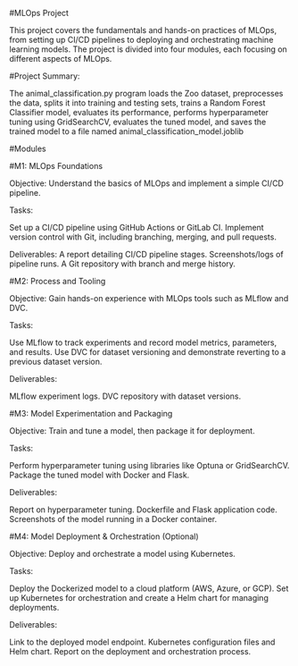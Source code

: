 #MLOps Project

This project covers the fundamentals and hands-on practices of MLOps, from setting up CI/CD pipelines to deploying and orchestrating machine learning models. The project is divided into four modules, each focusing on different aspects of MLOps.

#Project Summary: 

The animal_classification.py program loads the Zoo dataset, preprocesses the data, splits it into training and testing sets, trains a Random Forest Classifier model, evaluates its performance, performs hyperparameter tuning using GridSearchCV, evaluates the tuned model, and saves the trained model to a file named animal_classification_model.joblib

#Modules

#M1: MLOps Foundations

Objective: Understand the basics of MLOps and implement a simple CI/CD pipeline.

Tasks:

Set up a CI/CD pipeline using GitHub Actions or GitLab CI.
Implement version control with Git, including branching, merging, and pull requests.

Deliverables:
A report detailing CI/CD pipeline stages.
Screenshots/logs of pipeline runs.
A Git repository with branch and merge history.

#M2: Process and Tooling

Objective: Gain hands-on experience with MLOps tools such as MLflow and DVC.

Tasks:

Use MLflow to track experiments and record model metrics, parameters, and results.
Use DVC for dataset versioning and demonstrate reverting to a previous dataset version.

Deliverables:

MLflow experiment logs.
DVC repository with dataset versions.

#M3: Model Experimentation and Packaging

Objective: Train and tune a model, then package it for deployment.

Tasks:

Perform hyperparameter tuning using libraries like Optuna or GridSearchCV.
Package the tuned model with Docker and Flask.

Deliverables:

Report on hyperparameter tuning.
Dockerfile and Flask application code.
Screenshots of the model running in a Docker container.

#M4: Model Deployment & Orchestration (Optional)

Objective: Deploy and orchestrate a model using Kubernetes.

Tasks:

Deploy the Dockerized model to a cloud platform (AWS, Azure, or GCP).
Set up Kubernetes for orchestration and create a Helm chart for managing deployments.

Deliverables:

Link to the deployed model endpoint.
Kubernetes configuration files and Helm chart.
Report on the deployment and orchestration process.

